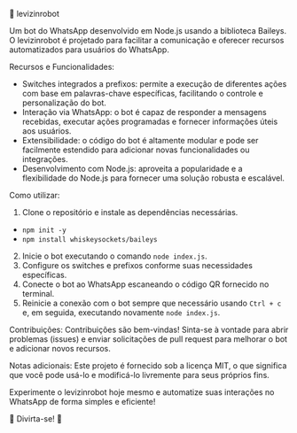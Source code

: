 🤖 levizinrobot

Um bot do WhatsApp desenvolvido em Node.js usando a biblioteca Baileys. O levizinrobot é projetado para facilitar a comunicação e oferecer recursos automatizados para usuários do WhatsApp.

Recursos e Funcionalidades:
- Switches integrados a prefixos: permite a execução de diferentes ações com base em palavras-chave específicas, facilitando o controle e personalização do bot.
- Interação via WhatsApp: o bot é capaz de responder a mensagens recebidas, executar ações programadas e fornecer informações úteis aos usuários.
- Extensibilidade: o código do bot é altamente modular e pode ser facilmente estendido para adicionar novas funcionalidades ou integrações.
- Desenvolvimento com Node.js: aproveita a popularidade e a flexibilidade do Node.js para fornecer uma solução robusta e escalável.

Como utilizar:
1. Clone o repositório e instale as dependências necessárias.
- `npm init -y`
- `npm install whiskeysockets/baileys`
2. Inicie o bot executando o comando `node index.js`.
3. Configure os switches e prefixos conforme suas necessidades específicas.
4. Conecte o bot ao WhatsApp escaneando o código QR fornecido no terminal.
5. Reinicie a conexão com o bot sempre que necessário usando `Ctrl + c` e, em seguida, executando novamente `node index.js`.

Contribuições:
Contribuições são bem-vindas! Sinta-se à vontade para abrir problemas (issues) e enviar solicitações de pull request para melhorar o bot e adicionar novos recursos.

Notas adicionais:
Este projeto é fornecido sob a licença MIT, o que significa que você pode usá-lo e modificá-lo livremente para seus próprios fins.

Experimente o levizinrobot hoje mesmo e automatize suas interações no WhatsApp de forma simples e eficiente!

🚀 Divirta-se! 🚀
